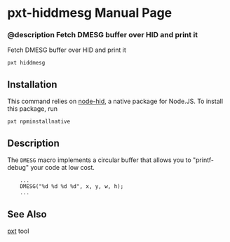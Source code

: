 # pxt-hiddmesg Manual Page

### @description Fetch DMESG buffer over HID and print it

Fetch DMESG buffer over HID and print it

```
pxt hiddmesg
```

## Installation

This command relies on [node-hid](https://github.com/node-hid/node-hid), a native package for Node.JS. To install this package, run

```
pxt npminstallnative
```

## Description

The ``DMESG`` macro implements a circular buffer that allows you to "printf-debug" your
code at low cost.

```
    ...
    DMESG("%d %d %d %d", x, y, w, h);
    ...
```

## See Also

[pxt](/cli) tool
